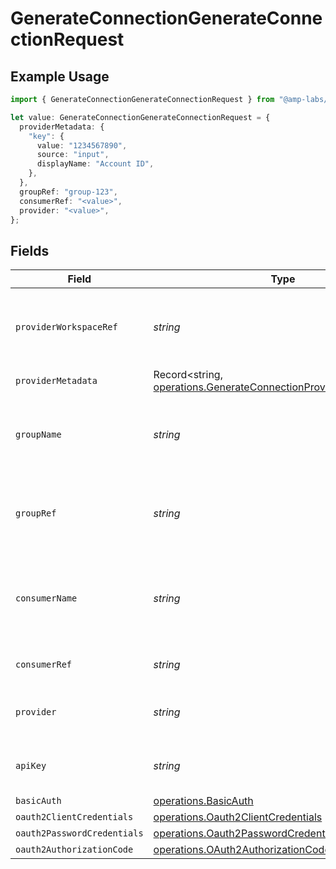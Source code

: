 # GenerateConnectionGenerateConnectionRequest

## Example Usage

```typescript
import { GenerateConnectionGenerateConnectionRequest } from "@amp-labs/sdk-node-platform/models/operations";

let value: GenerateConnectionGenerateConnectionRequest = {
  providerMetadata: {
    "key": {
      value: "1234567890",
      source: "input",
      displayName: "Account ID",
    },
  },
  groupRef: "group-123",
  consumerRef: "<value>",
  provider: "<value>",
};
```

## Fields

| Field                                                                                                                                  | Type                                                                                                                                   | Required                                                                                                                               | Description                                                                                                                            | Example                                                                                                                                |
| -------------------------------------------------------------------------------------------------------------------------------------- | -------------------------------------------------------------------------------------------------------------------------------------- | -------------------------------------------------------------------------------------------------------------------------------------- | -------------------------------------------------------------------------------------------------------------------------------------- | -------------------------------------------------------------------------------------------------------------------------------------- |
| `providerWorkspaceRef`                                                                                                                 | *string*                                                                                                                               | :heavy_minus_sign:                                                                                                                     | The ID of the provider workspace that this connection belongs to.                                                                      |                                                                                                                                        |
| `providerMetadata`                                                                                                                     | Record<string, [operations.GenerateConnectionProviderMetadataInfo](../../models/operations/generateconnectionprovidermetadatainfo.md)> | :heavy_minus_sign:                                                                                                                     | N/A                                                                                                                                    |                                                                                                                                        |
| `groupName`                                                                                                                            | *string*                                                                                                                               | :heavy_minus_sign:                                                                                                                     | The name of the user group that has access to this installation.                                                                       |                                                                                                                                        |
| `groupRef`                                                                                                                             | *string*                                                                                                                               | :heavy_check_mark:                                                                                                                     | The ID of the user group that has access to this installation.                                                                         | group-123                                                                                                                              |
| `consumerName`                                                                                                                         | *string*                                                                                                                               | :heavy_minus_sign:                                                                                                                     | The name of the consumer that has access to this installation.                                                                         |                                                                                                                                        |
| `consumerRef`                                                                                                                          | *string*                                                                                                                               | :heavy_check_mark:                                                                                                                     | The consumer reference.                                                                                                                |                                                                                                                                        |
| `provider`                                                                                                                             | *string*                                                                                                                               | :heavy_check_mark:                                                                                                                     | The provider name (e.g. "salesforce", "hubspot")                                                                                       |                                                                                                                                        |
| `apiKey`                                                                                                                               | *string*                                                                                                                               | :heavy_minus_sign:                                                                                                                     | The API key to use for the connection.                                                                                                 |                                                                                                                                        |
| `basicAuth`                                                                                                                            | [operations.BasicAuth](../../models/operations/basicauth.md)                                                                           | :heavy_minus_sign:                                                                                                                     | N/A                                                                                                                                    |                                                                                                                                        |
| `oauth2ClientCredentials`                                                                                                              | [operations.Oauth2ClientCredentials](../../models/operations/oauth2clientcredentials.md)                                               | :heavy_minus_sign:                                                                                                                     | N/A                                                                                                                                    |                                                                                                                                        |
| `oauth2PasswordCredentials`                                                                                                            | [operations.Oauth2PasswordCredentials](../../models/operations/oauth2passwordcredentials.md)                                           | :heavy_minus_sign:                                                                                                                     | N/A                                                                                                                                    |                                                                                                                                        |
| `oauth2AuthorizationCode`                                                                                                              | [operations.OAuth2AuthorizationCode](../../models/operations/oauth2authorizationcode.md)                                               | :heavy_minus_sign:                                                                                                                     | N/A                                                                                                                                    |                                                                                                                                        |